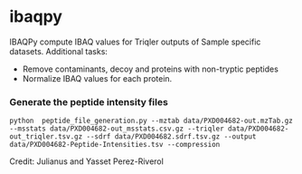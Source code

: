 # ibaqpy

IBAQPy compute IBAQ values for Triqler outputs of Sample specific datasets. Additional tasks:

- Remove contaminants, decoy and proteins with non-tryptic peptides
- Normalize IBAQ values for each protein.

### Generate the peptide intensity files

```asciidoc
python  peptide_file_generation.py --mztab data/PXD004682-out.mzTab.gz --msstats data/PXD004682-out_msstats.csv.gz --triqler data/PXD004682-out_triqler.tsv.gz --sdrf data/PXD004682.sdrf.tsv.gz --output data/PXD004682-Peptide-Intensities.tsv --compression
```


Credit: Julianus and Yasset Perez-Riverol
